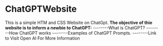 # ChatGPTWebsite
This is a simple HTM and CSS Website on ChatGpt.
**The objective of thie website is to inform a newbie to ChatGPT:**
--------What is ChatGPT?
--------How ChatGPT works
--------Examples of ChatGPT Prompts.
--------Link to Visit Open AI For More Information
